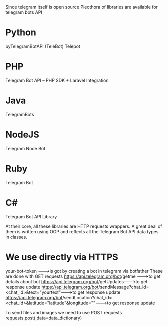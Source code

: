 Since telegram itself is open source
Pleothora of libraries are available for telegram bots API
# Python
pyTelegramBotAPI (TeleBot)
Telepot
# PHP
Telegram Bot API – PHP SDK + Laravel Integration
# Java
TelegramBots
# NodeJS
Telegram Node Bot 
# Ruby
Telegram Bot
# C#
Telegram Bot API Library

At their core, all these libraries are HTTP requests wrappers. A great deal of them is written using OOP and reflects all the Telegram Bot API data types in classes.

# We use directly via HTTPS

your-bot-token --->is got by creating a bot in telegram via botfather
These are done with GET requests
https://api.telegram.org/bot<your-bot-token>/getme --->to get details about bot
https://api.telegram.org/bot<your-bot-token>/getUpdates--->to get response update
https://api.telegram.org/bot<your-bot-token>/sendMessage?chat_id=<chat_id>&text="yourtext"--->to get response update
https://api.telegram.org/bot<your-bot-token>/sendLocation?chat_id=<chat_id>&latitude="latitude"&longitude=""--->to get response update

To send files and images we need to use POST requests
requests.post(<url>,data=data_dictionary)